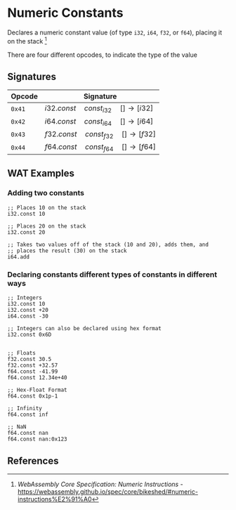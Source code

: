 
# Numeric Constants

Declares a numeric constant value (of type `i32`, `i64`, `f32`, or `f64`), placing it on the stack [^§2.4.1]

There are four different opcodes, to indicate the type of the value




## Signatures

| Opcode | Signature |
|--------|-----------|
| `0x41` | $i32.const \quad const_{i32} \quad [ ] \to [ i32 ]$ |
| `0x42` | $i64.const \quad const_{i64} \quad [ ] \to [ i64 ]$ |
| `0x43` | $f32.const \quad const_{f32} \quad [ ] \to [ f32 ]$ |
| `0x44` | $f64.const \quad const_{f64} \quad [ ] \to [ f64 ]$ |



## WAT Examples

### Adding two constants

```wasm
;; Places 10 on the stack
i32.const 10

;; Places 20 on the stack
i32.const 20

;; Takes two values off of the stack (10 and 20), adds them, and
;; places the result (30) on the stack
i64.add
```

### Declaring constants different types of constants in different ways

```wasm
;; Integers
i32.const 10
i32.const +20
i64.const -30

;; Integers can also be declared using hex format
i32.const 0x6D


;; Floats
f32.const 30.5
f32.const +32.57
f64.const -41.99
f64.const 12.34e+40

;; Hex-Float Format
f64.const 0x1p-1

;; Infinity
f64.const inf

;; NaN
f64.const nan
f64.const nan:0x123
```


## References

[^§2.4.1]: _WebAssembly Core Specification: Numeric Instructions_ - <https://webassembly.github.io/spec/core/bikeshed/#numeric-instructions%E2%91%A0>

